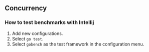 ## Concurrency

### How to test benchmarks with Intellij 
1. Add new configurations.
2. Select `go test`.
3. Select `gobench` as the test framework in the configuration menu.